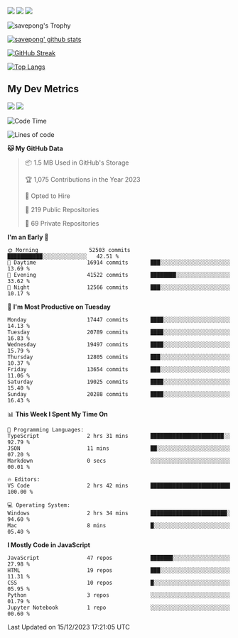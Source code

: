 [<img src="https://img.shields.io/badge/pongsiri.pisutakarathada.com-%230077B5.svg?&style=for-the-badge&color=orange" />](https://pongsiri.pisutakarathada.com)
[<img src="https://img.shields.io/badge/apps.saveworld.co-%230077B5.svg?&style=for-the-badge&color=2aa889" />](https://apps.saveworld.co)
[<img src="https://img.shields.io/badge/linkedin-%230077B5.svg?&style=for-the-badge&logo=linkedin&logoColor=white" />](https://www.linkedin.com/in/savepong)

![savepong's Trophy](https://github-profile-trophy.vercel.app/?username=savepong&theme=flat&rank=SECRET,SSS,SS,S,AAA,AA,A&margin-w=15&no-bg=true&no-frame=true)

[![savepong' github stats](https://github-readme-stats.vercel.app/api?username=savepong&show_icons=true&count_private=true&theme=gotham&hide_border=true&bg_color=00000000&text_color=768390FF)](https://pongsiri.pisutakarathada.com/posts/stats)

[![GitHub Streak](https://github-readme-streak-stats.herokuapp.com?user=savepong&theme=gotham&hide_border=true&background=00000000&dates=768390FF)](https://pongsiri.pisutakarathada.com/posts/stats)

[![Top Langs](https://github-readme-stats.vercel.app/api/top-langs/?username=savepong&layout=compact&langs_count=10&theme=gotham&hide_border=true&bg_color=00000000&text_color=768390FF)](https://pongsiri.pisutakarathada.com/posts/stats)

<!-- [![savepong's wakatime stats](https://github-readme-stats.vercel.app/api/wakatime?username=@savepong&layout=default&theme=gotham&hide_border=true&bg_color=00000000&text_color=768390FF)](https://pongsiri.pisutakarathada.com/posts/stats) -->

## My Dev Metrics

[![](https://komarev.com/ghpvc/?username=savepong&color=blue&label=Profile%20Views)](https://github.com/savepong)
[![](https://img.shields.io/github/followers/savepong?label=GitHub%20Followers)](https://github.com/savepong)

<!--START_SECTION:waka-->
![Code Time](http://img.shields.io/badge/Code%20Time-1%2C394%20hrs%2047%20mins-blue)

![Lines of code](https://img.shields.io/badge/From%20Hello%20World%20I%27ve%20Written-56.1%20million%20lines%20of%20code-blue)

**🐱 My GitHub Data** 

> 📦 1.5 MB Used in GitHub's Storage 
 > 
> 🏆 1,075 Contributions in the Year 2023
 > 
> 💼 Opted to Hire
 > 
> 📜 219 Public Repositories 
 > 
> 🔑 69 Private Repositories 
 > 
**I'm an Early 🐤** 

```text
🌞 Morning                52503 commits       ███████████░░░░░░░░░░░░░░   42.51 % 
🌆 Daytime                16914 commits       ███░░░░░░░░░░░░░░░░░░░░░░   13.69 % 
🌃 Evening                41522 commits       ████████░░░░░░░░░░░░░░░░░   33.62 % 
🌙 Night                  12566 commits       ███░░░░░░░░░░░░░░░░░░░░░░   10.17 % 
```
📅 **I'm Most Productive on Tuesday** 

```text
Monday                   17447 commits       ████░░░░░░░░░░░░░░░░░░░░░   14.13 % 
Tuesday                  20789 commits       ████░░░░░░░░░░░░░░░░░░░░░   16.83 % 
Wednesday                19497 commits       ████░░░░░░░░░░░░░░░░░░░░░   15.79 % 
Thursday                 12805 commits       ███░░░░░░░░░░░░░░░░░░░░░░   10.37 % 
Friday                   13654 commits       ███░░░░░░░░░░░░░░░░░░░░░░   11.06 % 
Saturday                 19025 commits       ████░░░░░░░░░░░░░░░░░░░░░   15.40 % 
Sunday                   20288 commits       ████░░░░░░░░░░░░░░░░░░░░░   16.43 % 
```


📊 **This Week I Spent My Time On** 

```text
💬 Programming Languages: 
TypeScript               2 hrs 31 mins       ███████████████████████░░   92.79 % 
JSON                     11 mins             ██░░░░░░░░░░░░░░░░░░░░░░░   07.20 % 
Markdown                 0 secs              ░░░░░░░░░░░░░░░░░░░░░░░░░   00.01 % 

🔥 Editors: 
VS Code                  2 hrs 42 mins       █████████████████████████   100.00 % 

💻 Operating System: 
Windows                  2 hrs 34 mins       ████████████████████████░   94.60 % 
Mac                      8 mins              █░░░░░░░░░░░░░░░░░░░░░░░░   05.40 % 
```

**I Mostly Code in JavaScript** 

```text
JavaScript               47 repos            ███████░░░░░░░░░░░░░░░░░░   27.98 % 
HTML                     19 repos            ███░░░░░░░░░░░░░░░░░░░░░░   11.31 % 
CSS                      10 repos            █░░░░░░░░░░░░░░░░░░░░░░░░   05.95 % 
Python                   3 repos             ░░░░░░░░░░░░░░░░░░░░░░░░░   01.79 % 
Jupyter Notebook         1 repo              ░░░░░░░░░░░░░░░░░░░░░░░░░   00.60 % 
```




 Last Updated on 15/12/2023 17:21:05 UTC
<!--END_SECTION:waka-->

<!--
**savepong/savepong** is a ✨ _special_ ✨ repository because its `README.md` (this file) appears on your GitHub profile.

Here are some ideas to get you started:

- 🔭 I’m currently working on WebComponents and TypeScript.
- 🌱 I’m currently learning ...
- 👯 I’m looking to collaborate on ...
- 🤔 I’m looking for help with ...
- 💬 Ask me about ...
- 📫 How to reach me: ...
- 😄 Pronouns: ...
- ⚡ Fun fact: ...
-->

